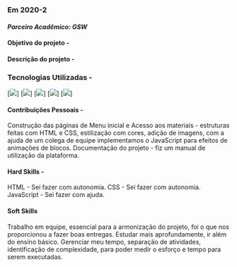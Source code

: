 ### Em 2020-2

#### *Parceiro Acadêmico: GSW*


#### Objetivo do projeto -


#### Descrição do projeto -

### Tecnologias Utilizadas -
[<img src="https://img.shields.io/badge/html5-%23E34F26.svg?style=for-the-badge&logo=html5&logoColor=white" />] [<img src="https://img.shields.io/badge/css3-%231572B6.svg?style=for-the-badge&logo=css3&logoColor=white"/>] [<img src="https://img.shields.io/badge/javascript-%23323330.svg?style=for-the-badge&logo=javascript&logoColor=%23F7DF1E"/>] [<img src="https://img.shields.io/badge/php-%23777BB4.svg?style=for-the-badge&logo=php&logoColor=white"/>] [<img src="https://img.shields.io/badge/mysql-%2300f.svg?style=for-the-badge&logo=mysql&logoColor=white"/>] 

#### Contribuições Pessoais -

Construção das páginas de Menu inicial e Acesso aos materiais - estruturas feitas com HTML e CSS, estilização com cores, adição de imagens, com a ajuda de um colega de equipe implementamos o JavaScript para efeitos de animações de blocos.
Documentação do projeto - fiz um manual de utilização da plataforma.

#### Hard Skills -

HTML - Sei fazer com autonomia.
CSS - Sei fazer com autonomia.
JavaScript - Sei fazer com ajuda.

#### Soft Skills

Trabalho em equipe, essencial para a armonização do projeto, foi o que nos proporcionou a fazer boas entregas.
Estudar mais aprofundamente, ir além do ensino básico.
Gerenciar meu tempo, separação de atividades, identificação de complexidade, para poder medir o esforço e tempo para serem executadas.